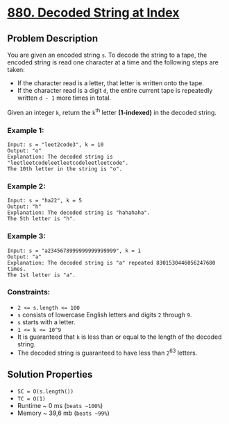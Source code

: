 # [880. Decoded String at Index](https://leetcode.com/problems/decoded-string-at-index/description)

## Problem Description

You are given an encoded string `s`. To decode the string to a tape, the encoded string is read one character at a time and the following steps are taken:

* If the character read is a letter, that letter is written onto the tape.
* If the character read is a digit `d`, the entire current tape is repeatedly written `d - 1` more times in total.

Given an integer `k`, return the `k`<sup>th</sup> letter **(1-indexed)** in the decoded string.



### Example 1:
```
Input: s = "leet2code3", k = 10
Output: "o"
Explanation: The decoded string is "leetleetcodeleetleetcodeleetleetcode".
The 10th letter in the string is "o".
```
### Example 2:
```
Input: s = "ha22", k = 5
Output: "h"
Explanation: The decoded string is "hahahaha".
The 5th letter is "h".
```
### Example 3:
```
Input: s = "a2345678999999999999999", k = 1
Output: "a"
Explanation: The decoded string is "a" repeated 8301530446056247680 times.
The 1st letter is "a".
```

### Constraints:

* `2 <= s.length <= 100`
* `s` consists of lowercase English letters and digits `2` through `9`.
* `s` starts with a letter.
* `1 <= k <= 10^9`
* It is guaranteed that `k` is less than or equal to the length of the decoded string.
* The decoded string is guaranteed to have less than `2`<sup>63</sup> letters.

## Solution Properties

* `SC = O(s.length())`
* `TC = O(1)`
* Runtime ~ 0 ms (`beats ~100%`)
* Memory ~ 39,6 mb (`beats ~99%`)